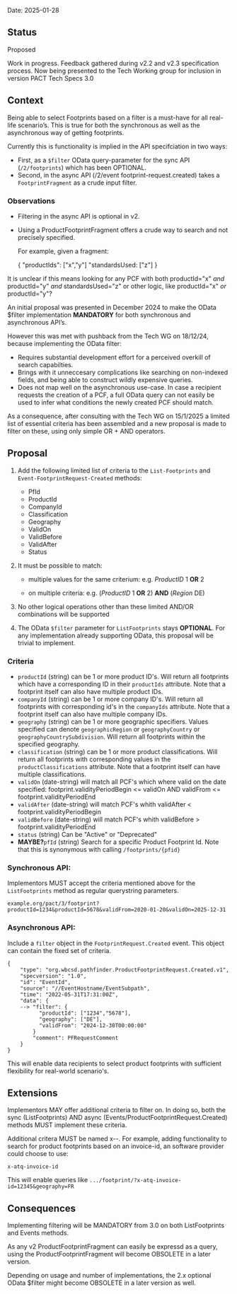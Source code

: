 Date: 2025-01-28

 ## Status

 Proposed

Work in progress. Feedback gathered during v2.2 and v2.3 specification process. Now being presented to the Tech Working group for inclusion in version PACT Tech Specs 3.0


 ## Context

Being able to select Footprints based on a filter is a must-have for all real-life scenario’s.
This is true for both the synchronous as well as the asynchronous way of getting footprints. 

Currently this is functionality is implied in the API specifciation in two ways:
 
  - First, as a `$filter` OData query-parameter for the sync API (`/2/footprints`) which has been OPTIONAL. 
  - Second, in the async API (/2/event footprint-request.created) takes a `FootprintFragment` as a crude input filter.

### Observations

- Filtering in the async API is optional in v2.
- Using a ProductFootprintFragment offers a crude way to search and not precisely specified.

  For example, given a fragment:

    { 
        "productIds": ["x","y"]
        "standardsUsed: ["z"]
    }

It is unclear if this means looking for any PCF with both productId="x" *and* productId="y" *and* standardsUsed="z" or 
other logic, like productId="x" *or* productId="y"?

An initial proposal was presented in December 2024 to make the OData $filter implementation **MANDATORY** for both synchronous and asynchronous API’s. 

However this was met with pushback from the Tech WG on 18/12/24, because implementing the OData filter:
  - Requires substantial development effort for a perceived overkill of search capabilties.
  - Brings with it unneccesary complications like searching on non-indexed fields, and being able to construct wildly expensive queries.
  - Does not map well on the asynchronous use-case. In case a recipient requests the creation of a PCF, a full OData query can not easily be used to infer what conditions the newly created PCF should match.

As a consequence, after consulting with the Tech WG on 15/1/2025 a limited list of essential criteria has been assembled and a new proposal is made to filter on these, using only simple OR + AND operators.


## Proposal 

1) Add the following limited list of criteria to the `List-Footprints` and `Event-FootprintRequest-Created` methods:
    
    * PfId
    * ProductId
    * CompanyId
    * Classification
    * Geography
    * ValidOn
    * ValidBefore
    * ValidAfter
    * Status

2) It must be possible to match: 
    
    * multiple values for the same criterium: e.g. *ProductID* 1 **OR** 2
  
    * on multiple criteria: e.g. (*ProductID* 1 **OR** 2) **AND** (*Region* DE)

3) No other logical operations other than these limited AND/OR combinations will be supported

4) The OData `$filter` parameter for `ListFootprints`  stays **OPTIONAL**. For any implementation already supporting OData, this proposal will be trivial to implement. 


### Criteria

* `productId` (string) can be 1 or more product ID's. Will return all footprints which have a corresponding ID in their `productIds` attribute. Note that a footprint itself can also have multiple product IDs.
* `companyId` (string) can be 1 or more company ID's. Will return all footprints with corresponding id's in the `companyIds` attribute. Note that a footprint itself can also have multiple company IDs.
* `geography` (string) can be 1 or more geographic specifiers. Values specified can denote `geographicRegion` or `geographyCountry` or `geographyCountrySubdivision`. Will return all footprints within the specified geography.
* `classification` (string) can be 1 or more product classifications. Will return all footprints with corresponding values in the `productClassifications` attribute. Note that a footprint itself can have multiple classifications.
* `validOn` (date-string) will match all PCF's which where valid on the date specified: footprint.validityPeriodBegin <= validOn AND validFrom <= footprint.validityPeriodEnd
* `validAfter` (date-string) will match PCF's whith validAfter < footprint.validityPeriodBegin
* `validBefore` (date-string) will match PCF's whith validBefore > footprint.validityPeriodEnd
* `status` (string) Can be "Active" or "Deprecated"
* **MAYBE?**`pfId` (string) Search for a specific Product Footprint Id. Note that this is synonymous with calling `/footprints/{pfid}`


### Synchronous API:

Implementors MUST accept the criteria mentioned above for the `ListFootprints` method as regular querystring parameters.

    example.org/pact/3/footprint?productId=1234&productId=5678&validFrom=2020-01-20&validOn=2025-12-31

### Asynchronous API:

Include a `filter` object in the `FootprintRequest.Created` event. This object can contain the fixed set of criteria.  

    {
        "type": "org.wbcsd.pathfinder.ProductFootprintRequest.Created.v1",
        "specversion": "1.0",
        "id": "EventId",
        "source": "//EventHostname/EventSubpath",
        "time": "2022-05-31T17:31:00Z",
        "data": {
        --> "filter": {
              "productId": ["1234","5678"],
              "geography": ["DE"],
              "validFrom": "2024-12-30T00:00:00"
            }
            "comment": PFRequestComment
        }
    }

This will enable data recipients to select product footprints with sufficient flexibility for real-world scenario's.

## Extensions

Implementors MAY offer additional criteria to filter on. In doing so, both the sync (ListFootprints) AND async (Events/ProductFootprintRequest.Created) methods MUST implement these criteria.

Additional critera MUST be named x-<implementor>-<criterium>. For example, adding functionality to search for product footprints based on an invoice-id, an software provider could choose to use: 

  `x-atq-invoice-id`

This will enable queries like `.../footprint/?x-atq-invoice-id=12345&geography=FR`


## Consequences

Implementing filtering will be MANDATORY from 3.0 on both ListFootprints and Events methods. 

As any v2 ProductFootprintFragment can easily be expressd as a query, using the ProductFootprintFragment will become OBSOLETE in a later version.

Depending on usage and number of implementations, the 2.x optional OData $filter might become OBSOLETE in a later version as well.

